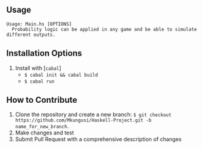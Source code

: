 **Usage**
---

```
Usage: Main.hs [OPTIONS]
  Probability logic can be applied in any game and be able to simulate different outputs.
```

**Installation Options**
---

1. Install with [`cabal`]
    + `$ cabal init && cabal build`
    + `$ cabal run`

**How to Contribute**
---

1. Clone the repository and create a new branch: `$ git checkout https://github.com/Mkungusi/Haskell-Project.git -b name_for_new_branch`.
2. Make changes and test
3. Submit Pull Request with a comprehensive description of changes